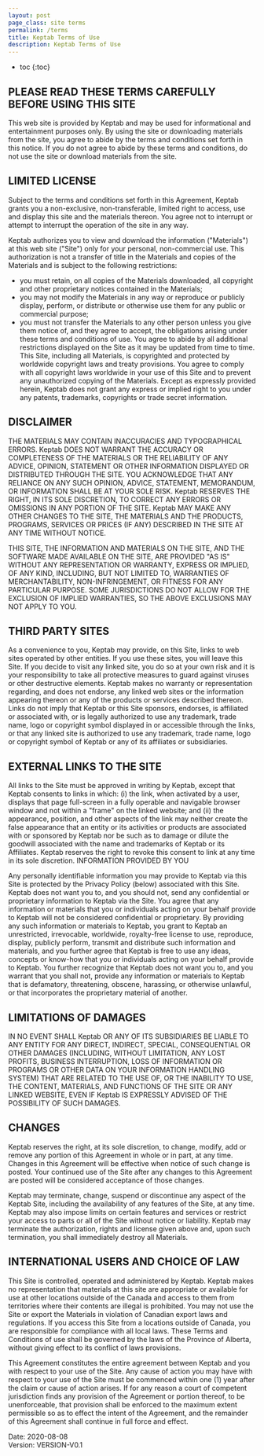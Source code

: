```yaml
---
layout: post
page_class: site terms
permalink: /terms
title: Keptab Terms of Use
description: Keptab Terms of Use
---
```


* toc
{:toc}

## PLEASE READ THESE TERMS CAREFULLY BEFORE USING THIS SITE

This web site is provided by Keptab and may be used for informational and entertainment purposes only. By using the site or downloading materials from the site, you agree to abide by the terms and conditions set forth in this notice. If you do not agree to abide by these terms and conditions, do not use the site or download materials from the site.

## LIMITED LICENSE

Subject to the terms and conditions set forth in this Agreement, Keptab grants you a non-exclusive, non-transferable, limited right to access, use and display this site and the materials thereon. You agree not to interrupt or attempt to interrupt the operation of the site in any way.

Keptab authorizes you to view and download the information ("Materials") at this web site ("Site") only for your personal, non-commercial use. This authorization is not a transfer of title in the Materials and copies of the Materials and is subject to the following restrictions: 
- you must retain, on all copies of the Materials downloaded, all copyright and other proprietary notices contained in the Materials; 
- you may not modify the Materials in any way or reproduce or publicly display, perform, or distribute or otherwise use them for any public or commercial purpose; 
- you must not transfer the Materials to any other person unless you give them notice of, and they agree to accept, the obligations arising under these terms and conditions of use. 
You agree to abide by all additional restrictions displayed on the Site as it may be updated from time to time. This Site, including all Materials, is copyrighted and protected by worldwide copyright laws and treaty provisions. You agree to comply with all copyright laws worldwide in your use of this Site and to prevent any unauthorized copying of the Materials. Except as expressly provided herein, Keptab does not grant any express or implied right to you under any patents, trademarks, copyrights or trade secret information.

## DISCLAIMER

THE MATERIALS MAY CONTAIN INACCURACIES AND TYPOGRAPHICAL ERRORS. Keptab DOES NOT WARRANT THE ACCURACY OR COMPLETENESS OF THE MATERIALS OR THE RELIABILITY OF ANY ADVICE, OPINION, STATEMENT OR OTHER INFORMATION DISPLAYED OR DISTRIBUTED THROUGH THE SITE. YOU ACKNOWLEDGE THAT ANY RELIANCE ON ANY SUCH OPINION, ADVICE, STATEMENT, MEMORANDUM, OR INFORMATION SHALL BE AT YOUR SOLE RISK. Keptab RESERVES THE RIGHT, IN ITS SOLE DISCRETION, TO CORRECT ANY ERRORS OR OMISSIONS IN ANY PORTION OF THE SITE. Keptab MAY MAKE ANY OTHER CHANGES TO THE SITE, THE MATERIALS AND THE PRODUCTS, PROGRAMS, SERVICES OR PRICES (IF ANY) DESCRIBED IN THE SITE AT ANY TIME WITHOUT NOTICE.

THIS SITE, THE INFORMATION AND MATERIALS ON THE SITE, AND THE SOFTWARE MADE AVAILABLE ON THE SITE, ARE PROVIDED "AS IS" WITHOUT ANY REPRESENTATION OR WARRANTY, EXPRESS OR IMPLIED, OF ANY KIND, INCLUDING, BUT NOT LIMITED TO, WARRANTIES OF MERCHANTABILITY, NON-INFRINGEMENT, OR FITNESS FOR ANY PARTICULAR PURPOSE. SOME JURISDICTIONS DO NOT ALLOW FOR THE EXCLUSION OF IMPLIED WARRANTIES, SO THE ABOVE EXCLUSIONS MAY NOT APPLY TO YOU.

## THIRD PARTY SITES

As a convenience to you, Keptab may provide, on this Site, links to web sites operated by other entities. If you use these sites, you will leave this Site. If you decide to visit any linked site, you do so at your own risk and it is your responsibility to take all protective measures to guard against viruses or other destructive elements. Keptab makes no warranty or representation regarding, and does not endorse, any linked web sites or the information appearing thereon or any of the products or services described thereon. Links do not imply that Keptab or this Site sponsors, endorses, is affiliated or associated with, or is legally authorized to use any trademark, trade name, logo or copyright symbol displayed in or accessible through the links, or that any linked site is authorized to use any trademark, trade name, logo or copyright symbol of Keptab or any of its affiliates or subsidiaries.

## EXTERNAL LINKS TO THE SITE

All links to the Site must be approved in writing by Keptab, except that Keptab consents to links in which: (i) the link, when activated by a user, displays that page full-screen in a fully operable and navigable browser window and not within a "frame" on the linked website; and (ii) the appearance, position, and other aspects of the link may neither create the false appearance that an entity or its activities or products are associated with or sponsored by Keptab nor be such as to damage or dilute the goodwill associated with the name and trademarks of Keptab or its Affiliates. Keptab reserves the right to revoke this consent to link at any time in its sole discretion.
INFORMATION PROVIDED BY YOU

Any personally identifiable information you may provide to Keptab via this Site is protected by the Privacy Policy (below) associated with this Site. Keptab does not want you to, and you should not, send any confidential or proprietary information to Keptab via the Site. You agree that any information or materials that you or individuals acting on your behalf provide to Keptab will not be considered confidential or proprietary. By providing any such information or materials to Keptab, you grant to Keptab an unrestricted, irrevocable, worldwide, royalty-free license to use, reproduce, display, publicly perform, transmit and distribute such information and materials, and you further agree that Keptab is free to use any ideas, concepts or know-how that you or individuals acting on your behalf provide to Keptab. You further recognize that Keptab does not want you to, and you warrant that you shall not, provide any information or materials to Keptab that is defamatory, threatening, obscene, harassing, or otherwise unlawful, or that incorporates the proprietary material of another.

## LIMITATIONS OF DAMAGES

IN NO EVENT SHALL Keptab OR ANY OF ITS SUBSIDIARIES BE LIABLE TO ANY ENTITY FOR ANY DIRECT, INDIRECT, SPECIAL, CONSEQUENTIAL OR OTHER DAMAGES (INCLUDING, WITHOUT LIMITATION, ANY LOST PROFITS, BUSINESS INTERRUPTION, LOSS OF INFORMATION OR PROGRAMS OR OTHER DATA ON YOUR INFORMATION HANDLING SYSTEM) THAT ARE RELATED TO THE USE OF, OR THE INABILITY TO USE, THE CONTENT, MATERIALS, AND FUNCTIONS OF THE SITE OR ANY LINKED WEBSITE, EVEN IF Keptab IS EXPRESSLY ADVISED OF THE POSSIBILITY OF SUCH DAMAGES.

## CHANGES

Keptab reserves the right, at its sole discretion, to change, modify, add or remove any portion of this Agreement in whole or in part, at any time. Changes in this Agreement will be effective when notice of such change is posted. Your continued use of the Site after any changes to this Agreement are posted will be considered acceptance of those changes.

Keptab may terminate, change, suspend or discontinue any aspect of the Keptab Site, including the availability of any features of the Site, at any time. Keptab may also impose limits on certain features and services or restrict your access to parts or all of the Site without notice or liability. Keptab may terminate the authorization, rights and license given above and, upon such termination, you shall immediately destroy all Materials.

## INTERNATIONAL USERS AND CHOICE OF LAW

This Site is controlled, operated and administered by Keptab. Keptab makes no representation that materials at this site are appropriate or available for use at other locations outside of the Canada and access to them from territories where their contents are illegal is prohibited. You may not use the Site or export the Materials in violation of Canadian export laws and regulations. If you access this Site from a locations outside of Canada, you are responsible for compliance with all local laws. These Terms and Conditions of use shall be governed by the laws of the Province of Alberta, without giving effect to its conflict of laws provisions.

This Agreement constitutes the entire agreement between Keptab and you with respect to your use of the Site. Any cause of action you may have with respect to your use of the Site must be commenced within one (1) year after the claim or cause of action arises. If for any reason a court of competent jurisdiction finds any provision of the Agreement or portion thereof, to be unenforceable, that provision shall be enforced to the maximum extent permissible so as to effect the intent of the Agreement, and the remainder of this Agreement shall continue in full force and effect.

Date: 2020-08-08  
Version: VERSION-V0.1 
